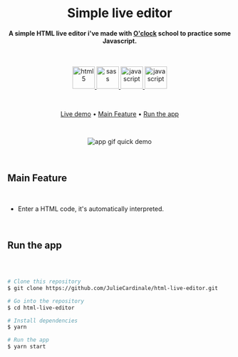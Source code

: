 
<h1 align="center">
  Simple live editor
</h1>

<h4 align="center">A simple HTML live editor i've made with <a href="https://oclock.io" target="_blank">O'clock</a> school to practice some Javascript.</h4>

</br>

<p align="center"> 
    <a href="https://www.w3.org/html/" target="_blank"> 
        <img src="https://jcdle-porfolio.herokuapp.com/images/tools/icon_html.png" alt="html5" width="50" height="50"/> 
    </a>
    <a href="https://sass-lang.com" target="_blank"> 
        <img src="https://jcdle-porfolio.herokuapp.com/images/tools/icon_sass.png" alt="sass" width="50" height="50"/>
    </a> 
    <a href="https://developer.mozilla.org/en-US/docs/Web/JavaScript" target="_blank">
        <img src="https://jcdle-porfolio.herokuapp.com/images/tools/icon_js.png" alt="javascript" width="50" height="50"/>
    </a>
    <a href="https://parceljs.org/" target="_blank">
        <img src="https://jcdle-porfolio.herokuapp.com/images/tools/icon_parcel.png" alt="javascript" width="50" height="50"/>
    </a>
</p> 

</br>

<p align="center">
  <a href="https://jcdle-html-live-editor.netlify.app/" target="_blank">Live demo</a> •
  <a href="#main-feature">Main Feature</a> •
  <a href="#run-the-app">Run the app</a>
</p>

<br>

<p align="center">
 <img src="https://media.giphy.com/media/3oEjI6SIIHBdRxXI40/giphy.gif" alt="app gif quick demo" />
</p>

<br>

## Main Feature

<br>

* Enter a HTML code, it's automatically interpreted.

<br>

## Run the app

<br>

```bash

# Clone this repository
$ git clone https://github.com/JulieCardinale/html-live-editor.git

# Go into the repository
$ cd html-live-editor

# Install dependencies
$ yarn

# Run the app
$ yarn start

```